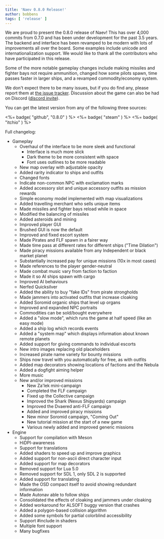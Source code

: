 ```yaml
---
title: 'Naev 0.8.0 Release!'
author: bobbens
tags: [ 'release' ]
---
```


We are proud to present the 0.8.0 release of Naev! This has over 4,000 commits
from 0.7.0 and has been under development for the past 3.5 years. The backend
and interface has been revamped to be modern with lots of improvements all over
the board. Some examples include unicode and internationalization support. We
would like to thank all the contributors who have participated in this release.

Some of the more notable gameplay changes include making missiles and fighter
bays not require ammunition, changed how some pilots spawn, time passes faster
in larger ships, and a revamped commodity/economy system.

We don't expect there to be many issues, but if you do find any, please report
them at [the issue tracker](https://github.com/naev/naev/issues). Discussion
about the game can also be had on Discord ([discord
invite](https://discord.com/invite/nd2M5BR)).

You can get the latest version from any of the following three sources:

<%= badge( "github", "0.8.0" ) %>
<%= badge( "steam" ) %>
<%= badge( "itchio" ) %>

Full changelog:

* Gameplay
   * Overhaul of the interface to be more sleek and functional
      * Interface is much more slick
      * Dark theme to be more consistent with space
      * Font uses outlines to be more readable
   * New map overlay with adjustable opacity
   * Added rarity indicator to ships and outfits
   * Changed fonts
   * Indicate non-common NPC with exclamation marks
   * Added accessory slot and unique accessory outfits as mission rewards
   * Simple economy model implemented with map visualizations
   * Added travelling merchant who sells unique items
   * Made missiles and fighter bays reload while in space
   * Modified the balancing of missiles
   * Added asteroids and mining
   * Improved player GUI
   * Brushed GUI is now the default
   * Improved and fixed escort system
   * Made Pirates and FLF spawn in a fairer way
   * Made time pass at different rates for different ships ("Time Dilation")
   * Made piracy missions available from any Independent or black market planet
   * Substantially increased pay for unique missions (10x in most cases)
   * Made references to the player gender-neutral
   * Made combat music vary from faction to faction
   * Made it so AI ships spawn with cargo
   * Improved AI behaviours
   * Nerfed Quicksilver
   * Added the ability to buy "fake IDs" from pirate strongholds
   * Made jammers into activated outfits that increase cloaking
   * Added Soromid organic ships that level up organs
   * Improved and expanded NPC portraits
   * Commodities can be sold/bought everywhere
   * Added a "slow mode", which runs the game at half speed (like an easy mode)
   * Added a ship log which records events
   * Added a "system map" which displays information about known remote planets
   * Added support for giving commands to individual escorts
   * New intro images replacing old placeholders
   * Increased pirate name variety for bounty missions
   * Ships now travel with you automatically for free, as with outfits
   * Added map decorators showing locations of factions and the Nebula
   * Added a dogfight aiming helper
   * More music
   * New and/or improved missions
      * New Za'lek mini-campaign
      * Completed the FLF campaign
      * Fixed up the Collective campaign
      * Improved the Shark (Nexus Shipyards) campaign
      * Improved the Dvaered anti-FLF campaign
      * Added and improved piracy missions
      * New minor Soromid campaign, "Coming Out"
      * New tutorial mission at the start of a new game
      * Various newly added and improved generic missions
* Engine
   * Support for compilation with Meson
   * HiDPI-awareness
   * Support for translations
   * Added shaders to speed up and improve graphics
   * Added support for non-ascii direct character input
   * Added support for map decorators
   * Removed support for Lua 5.0
   * Removed support for SDL 1, only SDL 2 is supported
   * Added support for translating
   * Made the OSD compact itself to avoid showing redundant information
   * Made Autonav able to follow ships
   * Consolidated the effects of cloaking and jammers under cloaking
   * Added workaround for ALSOFT buggy version that crashes
   * Added a polygon-based collision algorithm
   * Added some symbols for partial colorblind accessibility
   * Support #include in shaders
   * Multiple font support
   * Many bugfixes
